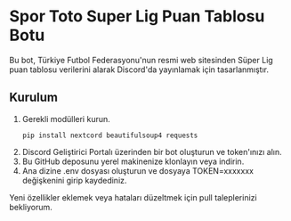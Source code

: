 # Spor Toto Super Lig Puan Tablosu Botu

Bu bot, Türkiye Futbol Federasyonu'nun resmi web sitesinden Süper Lig puan tablosu verilerini alarak Discord'da yayınlamak için tasarlanmıştır.

## Kurulum

1. Gerekli modülleri kurun.
    ```
    pip install nextcord beautifulsoup4 requests
    ```
2. Discord Geliştirici Portalı üzerinden bir bot oluşturun ve token'ınızı alın.
3. Bu GitHub deposunu yerel makinenize klonlayın veya indirin.
4. Ana dizine .env dosyası oluşturun ve dosyaya TOKEN=xxxxxxx değişkenini girip kaydediniz.

Yeni özellikler eklemek veya hataları düzeltmek için pull taleplerinizi bekliyorum.


